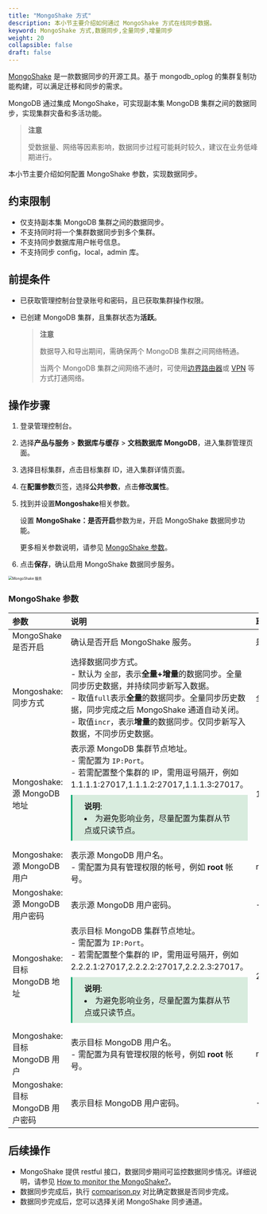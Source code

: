 ```yaml
---
title: "MongoShake 方式"
description: 本小节主要介绍如何通过 MongoShake 方式在线同步数据。 
keyword: MongoShake 方式,数据同步,全量同步,增量同步
weight: 20
collapsible: false
draft: false
---
```


[MongoShake](https://github.com/alibaba/MongoShake) 是一款数据同步的开源工具。基于 mongodb_oplog 的集群复制功能构建，可以满足迁移和同步的需求。

MongoDB 通过集成 MongoShake，可实现副本集 MongoDB 集群之间的数据同步，实现集群灾备和多活功能。

> **注意**
> 
> 受数据量、网络等因素影响，数据同步过程可能耗时较久，建议在业务低峰期进行。

本小节主要介绍如何配置 MongoShake 参数，实现数据同步。

## 约束限制

- 仅支持副本集 MongoDB 集群之间的数据同步。
- 不支持同时将一个集群数据同步到多个集群。
- 不支持同步数据库用户帐号信息。
- 不支持同步 config，local，admin 库。

## 前提条件

- 已获取管理控制台登录账号和密码，且已获取集群操作权限。
- 已创建 MongoDB 集群，且集群状态为**活跃**。

    > **注意**
    > 
    > 数据导入和导出期间，需确保两个 MongoDB 集群之间网络畅通。
    > 
    > 当两个 MongoDB 集群之间网络不通时，可使用[边界路由器](/network/border_router/)或 [VPN](/network/vpc/manual/vpn/) 等方式打通网络。

## 操作步骤

1. 登录管理控制台。
2. 选择**产品与服务** > **数据库与缓存** > **文档数据库 MongoDB**，进入集群管理页面。
3. 选择目标集群，点击目标集群 ID，进入集群详情页面。  
4. 在**配置参数**页签，选择**公共参数**，点击**修改属性**。
5. 找到并设置**Mongoshake**相关参数。

   设置 **MongoShake：是否开启**参数为`是`，开启 MongoShake 数据同步功能。

   更多相关参数说明，请参见 [MongoShake 参数](#mongoshake-参数)。

6. 点击**保存**，确认启用 MongoShake 数据同步服务。
   
<img src="../../../_images/mongoshake.png" alt="MongoShake 服务" style="zoom:50%;" />

### MongoShake 参数

|<span style="display:inline-block;width:80px">参数</span> |<span style="display:inline-block;width:240px">说明</span>|<span style="display:inline-block;width:280px">取值示例</span> |
|:----|:----|:----|
|MongoShake 是否开启           | 确认是否开启 MongoShake 服务。      |  是 |
|Mongoshake: 同步方式       | 选择数据同步方式。<br>- 默认为 `全部`，表示**全量+增量**的数据同步。全量同步历史数据，并持续同步新写入数据。<br>- 取值`full`表示**全量**的数据同步。全量同步历史数据，同步完成之后 MongoShake 通道自动关闭。<br>- 取值`incr`，表示**增量**的数据同步。仅同步新写入数据，不同步历史数据。                 |  全部  |
|Mongoshake: 源 MongoDB 地址  |      表示源 MongoDB 集群节点地址。<br>- 需配置为 `IP:Port`。<br>- 若需配置整个集群的 IP，需用逗号隔开，例如 1.1.1.1:27017,1.1.1.2:27017,1.1.1.3:27017。 <span style="display: block; background-color: #D8ECDE; padding: 10px 24px; margin: 10px 0; border-left: 3px solid #00a971;"><b>说明</b>: <li>为避免影响业务，尽量配置为集群从节点或只读节点。</li></span>  | 1.1.1.1:27017|
|Mongoshake: 源 MongoDB 用户  |     表示源 MongoDB 用户名。<br>- 需配置为具有管理权限的帐号，例如 **root** 帐号。  | root |
|Mongoshake: 源 MongoDB 用户密码  |  表示源 MongoDB 用户密码。  | - |
|Mongoshake: 目标 MongoDB 地址  |    表示目标 MongoDB 集群节点地址。<br>- 需配置为 `IP:Port`。<br>- 若需配置整个集群的 IP，需用逗号隔开，例如 2.2.2.1:27017,2.2.2.2:27017,2.2.2.3:27017。 <span style="display: block; background-color: #D8ECDE; padding: 10px 24px; margin: 10px 0; border-left: 3px solid #00a971;"><b>说明</b>: <li>为避免影响业务，尽量配置为集群从节点或只读节点。</li></span>  | 2.2.2.1:27017|
|Mongoshake: 目标 MongoDB 用户  |      表示目标 MongoDB 用户名。<br>- 需配置为具有管理权限的帐号，例如 **root** 帐号。  | root |
|Mongoshake: 目标 MongoDB 用户密码  |   表示目标 MongoDB 用户密码。  | - |

## 后续操作

- MongoShake 提供 restful 接口，数据同步期间可监控数据同步情况。详细说明，请参见 [How to monitor the MongoShake?](https://github.com/alibaba/MongoShake/wiki/FAQ?spm=a2c4e.10696291.0.0.327119a4tfNrdT#q-how-to-monitor-the-mongoshake)。
- 数据同步完成后，执行 [comparison.py](https://github.com/alibaba/MongoShake/blob/develop/scripts/comparison.py) 对比确定数据是否同步完成。
- 数据同步完成后，您可以选择关闭 MongoShake 同步通道。

